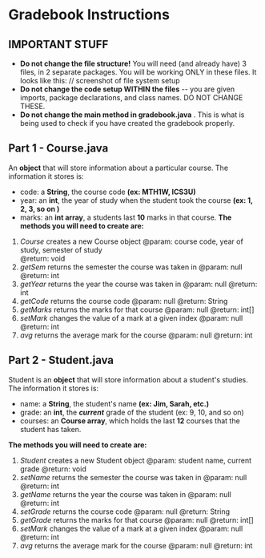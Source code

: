 # Gradebook Instructions

## IMPORTANT STUFF
 - **Do not change the file structure!** You will need (and already have) 3 files, in 2 separate packages. You will be working ONLY in these files. It looks like this: 
// screenshot of file system setup
 -  **Do not change the code setup WITHIN the files** -- you are given imports, package declarations, and class names. DO NOT CHANGE THESE. 
 -  **Do not change the main method in gradebook.java** . This is what is being used to check if you have created the gradebook properly. 

## Part 1 - Course.java
An **object** that will store information about a particular course. The information it stores is:
 - code: a **String**, the course code **(ex: MTH1W, ICS3U)**
 - year: an **int**, the year of study when the student took the course **(ex: 1, 2, 3, so on )** 
 - marks: an **int array**, a students last **10** marks in that course. 
**The methods you will need to create are:** 
 1. *Course*
creates a new Course object 
 @param: course code, year of study, semester of study  
 @return: void
 3.  *getSem*
returns the semester the course was taken in
 @param: null 
 @return: int
 4. *getYear*
returns the year the course was taken in
 @param: null 
 @return: int
 5. *getCode*
returns the course code
 @param: null 
 @return: String
 6. *getMarks*
returns the marks for that course
 @param: null 
 @return: int[]
 7. *setMark*
changes the value of a mark at a given index
 @param: null 
 @return: int
 8. *avg*
returns the average mark for the course
 @param: null 
 @return: int

 
## Part 2 - Student.java
Student is an **object** that will store information about a student's studies. The information it stores is:
 - name: a **String**, the student's name **(ex: Jim, Sarah, etc.)**
 - grade: an **int**, the ***current*** grade of the student (ex: 9, 10, and so on)
 - courses: an **Course array**, which holds the last **12** courses that the student has taken. 

**The methods you will need to create are:** 
 1. *Student*
creates a new Student object 
 @param: student name, current grade
 @return: void
 3.  *setName*
returns the semester the course was taken in
 @param: null 
 @return: int
 4. *getName*
returns the year the course was taken in
 @param: null 
 @return: int
 5. *setGrade*
returns the course code
 @param: null 
 @return: String
 6. *getGrade*
returns the marks for that course
 @param: null 
 @return: int[]
 7. *setMark*
changes the value of a mark at a given index
 @param: null 
 @return: int
 8. *avg*
returns the average mark for the course
 @param: null 
 @return: int